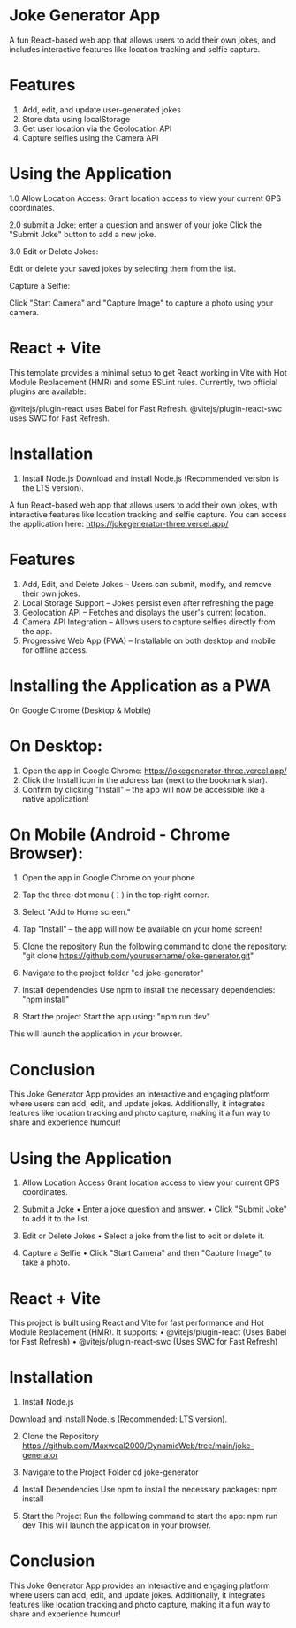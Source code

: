 # Joke Generator App

A fun React-based web app that allows users to add their own jokes, and includes interactive features like location tracking and selfie capture.

# Features
1. Add, edit, and update user-generated jokes
2. Store data using localStorage
3. Get user location via the Geolocation API
4. Capture selfies using the Camera API

   
# Using the Application
1.0 Allow Location Access:
Grant location access to view your current GPS coordinates.

2.0 submit a Joke:
enter a question and answer of your joke
Click the "Submit Joke" button to add a new joke.

3.0 Edit or Delete Jokes:

Edit or delete your saved jokes by selecting them from the list.

Capture a Selfie:

Click "Start Camera" and "Capture Image" to capture a photo using your camera.

# React + Vite
This template provides a minimal setup to get React working in Vite with Hot Module Replacement (HMR) and some ESLint rules.
Currently, two official plugins are available:

@vitejs/plugin-react uses Babel for Fast Refresh.
@vitejs/plugin-react-swc uses SWC for Fast Refresh.

# Installation
1. Install Node.js
Download and install Node.js (Recommended version is the LTS version).

A fun React-based web app that allows users to add their own jokes, with interactive features like location tracking and selfie capture.
You can access the application here:
https://jokegenerator-three.vercel.app/

# Features
1.	Add, Edit, and Delete Jokes – Users can submit, modify, and remove their own jokes.
2.	Local Storage Support – Jokes persist even after refreshing the page
3.	Geolocation API – Fetches and displays the user's current location.
4.	Camera API Integration – Allows users to capture selfies directly from the app.
5.	Progressive Web App (PWA) – Installable on both desktop and mobile for offline access.

# Installing the Application as a PWA
On Google Chrome (Desktop & Mobile)
# On Desktop:
1.	Open the app in Google Chrome: https://jokegenerator-three.vercel.app/
2.	Click the Install icon in the address bar (next to the bookmark star).
3.	Confirm by clicking "Install" – the app will now be accessible like a native application!

# On Mobile (Android - Chrome Browser):
1.	Open the app in Google Chrome on your phone.
2.	Tap the three-dot menu (⋮) in the top-right corner.
3.	Select "Add to Home screen."
4.	Tap "Install" – the app will now be available on your home screen!


2. Clone the repository
Run the following command to clone the repository:
"git clone https://github.com/yourusername/joke-generator.git"


3. Navigate to the project folder
"cd joke-generator"

4. Install dependencies
Use npm to install the necessary dependencies:
"npm install"

5. Start the project
Start the app using:
"npm run dev"

This will launch the application in your browser.

# Conclusion
This Joke Generator App provides an interactive and engaging platform where users can add, edit, and update jokes. Additionally, it integrates features like location tracking and photo capture, making it a fun way to share and experience humour!

# Using the Application
1. Allow Location Access 
Grant location access to view your current GPS coordinates.

2. Submit a Joke 
•	Enter a joke question and answer.
•	Click "Submit Joke" to add it to the list.

3. Edit or Delete Jokes 
•	Select a joke from the list to edit or delete it.

4. Capture a Selfie 
•	Click "Start Camera" and then "Capture Image" to take a photo.

# React + Vite
This project is built using React and Vite for fast performance and Hot Module Replacement (HMR).
It supports:
•	@vitejs/plugin-react (Uses Babel for Fast Refresh)
•	@vitejs/plugin-react-swc (Uses SWC for Fast Refresh)


# Installation
1. Install Node.js

Download and install Node.js (Recommended: LTS version).

2. Clone the Repository
https://github.com/Maxweal2000/DynamicWeb/tree/main/joke-generator

3. Navigate to the Project Folder
cd joke-generator

4. Install Dependencies
Use npm to install the necessary packages:
npm install

5. Start the Project
Run the following command to start the app:
npm run dev
This will launch the application in your browser.

# Conclusion
This Joke Generator App provides an interactive and engaging platform where users can add, edit, and update jokes. Additionally, it integrates features like location tracking and photo capture, making it a fun way to share and experience humour!


